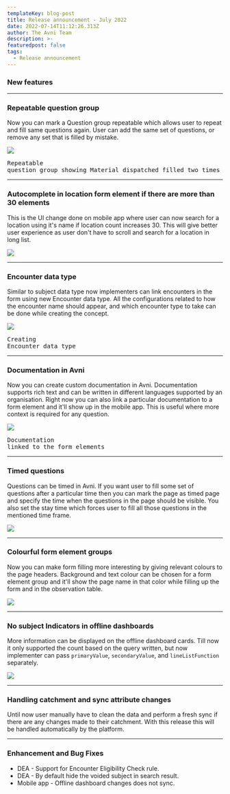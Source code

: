 ```yaml
---
templateKey: blog-post
title: Release announcement - July 2022
date: 2022-07-14T11:12:26.313Z
author: The Avni Team
description: >-
featuredpost: false
tags:
  - Release announcement 
---
```


### New features

---------------------------------------------------------------------------

### Repeatable question group
Now you can mark a Question group repeatable which allows user to repeat and fill same questions again. User can add the 
same set of questions, or remove any set that is filled by mistake.

![](/img/features/repeatable-question-group.png)<pre>Repeatable question group showing Material dispatched filled two times</pre>

---------------------------------------------------------------------------

### Autocomplete in location form element if there are more than 30 elements
This is the UI change done on mobile app where user can now search for a location using it's name if location
count increases 30. This will give better user experience as user don't have to scroll and search for a location in 
long list.

![](/img/features/location-search.gif)

---------------------------------------------------------------------------

### Encounter data type
Similar to subject data type now implementers can link encounters in the form using new Encounter data type.
All the configurations related to how the encounter name should appear, and which encounter type to take 
can be done while creating the concept.

![](/img/features/encounter-data-type.png)<pre>Creating Encounter data type</pre>

---------------------------------------------------------------------------

### Documentation in Avni
Now you can create custom documentation in Avni. Documentation supports rich text and can be written in different
languages supported by an organisation. Right now you can also link a particular documentation to a form element and 
it'll show up in the mobile app. This is useful where more context is required for any question.

![](/img/features/form-element-documentation.png)<pre>Documentation linked to the form elements</pre>

---------------------------------------------------------------------------

### Timed questions
Questions can be timed in Avni. If you want user to fill some set of questions after a particular time then you can mark the 
page as timed page and specify the time when the questions in the page should be visible. You also set the stay time 
which forces user to fill all those questions in the mentioned time frame. 

![](/img/features/timed-questions.png)

---------------------------------------------------------------------------

### Colourful form element groups
Now you can make form filling more interesting by giving relevant colours to the page headers. Background and text colour 
can be chosen for a form element group and it'll show the page name in that color while filling up the form and in the observation table.

![](/img/features/colourful-groups.gif)

---------------------------------------------------------------------------

### No subject Indicators in offline dashboards
More information can be displayed on the offline dashboard cards. Till now it only supported the count based on the query written,
but now implementer can pass `primaryValue`, `secondaryValue`, and `lineListFunction` separately.

![](/img/features/offline-dashboard.png)

---------------------------------------------------------------------------

### Handling catchment and sync attribute changes
Until now user manually have to clean the data and perform a fresh sync if there are any changes made to their catchment. 
With this release this will be handled automatically by the platform.

---------------------------------------------------------------------------


### Enhancement and Bug Fixes
- DEA - Support for Encounter Eligibility Check rule.
- DEA - By default hide the voided subject in search result.
- Mobile app - Offline dashboard changes does not sync.



